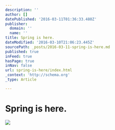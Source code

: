 ```yaml
---
description: ''
author: []
datePublished: '2016-03-11T01:36:33.480Z'
publisher:
  domain: ''
  name: ''
title: Spring is here.
dateModified: '2016-03-10T21:06:23.445Z'
sourcePath: _posts/2016-03-11-spring-is-here.md
published: true
inFeed: true
hasPage: true
inNav: false
url: spring-is-here/index.html
_context: 'http://schema.org'
_type: Article

---
```

# Spring is here.
![](https://the-grid-user-content.s3-us-west-2.amazonaws.com/ff45d399-3cb2-4755-9344-aeb4641cf5d5.png)